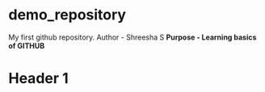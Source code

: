 # demo_repository
My first github repository.
Author - Shreesha S
<strong> Purpose - Learning basics of GITHUB </strong>
<h1>Header 1</h1>